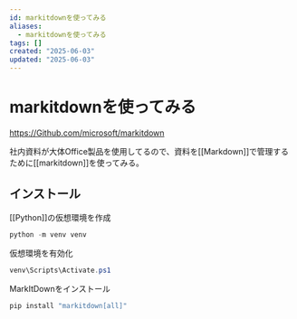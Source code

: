 ```yaml
---
id: markitdownを使ってみる
aliases:
  - markitdownを使ってみる
tags: []
created: "2025-06-03"
updated: "2025-06-03"
---
```


# markitdownを使ってみる

https://Github.com/microsoft/markitdown

社内資料が大体Office製品を使用してるので、資料を[[Markdown]]で管理するために[[markitdown]]を使ってみる。

## インストール

[[Python]]の仮想環境を作成

```powershell
python -m venv venv
```

仮想環境を有効化
```powershell
venv\Scripts\Activate.ps1
```

MarkItDownをインストール
```powershell
pip install "markitdown[all]"
```


